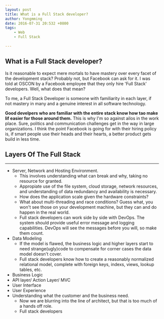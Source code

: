 ```yaml
---
layout: post 
title: What is a Full Stack developer?
author: Yongmming
date: 2016-07-31 20:532 +0800
tags: 
    - Web
    - Full Stack
      
---
```


## What is a Full Stack developer?

Is it reasonable to expect mere mortals to have mastery over every facet of the development stack? Probably not, but Facebook can ask for it. I was told at OSCON by a Facebook employee that they only hire 'Full Stack' developers. Well, what does that mean?

To me, a Full Stack Developer is someone with familiarity in each layer, if not mastery in many and a genuine interest in all software technology.

**Good develpers who are familiar with the entire stack know how tao make lif easier for those around them.** This is why I'm so against ailos in the work place. Sure, politics and communication challenges get in the way in large organizations. I think the point Facebook is going for with their hiring policy is, if smart people use their heads and their hearts, a better product gets build in less time.

## Layers Of The Full Stack
----

- Server, Network and Hosting Environment.
    - This involves understanding what can break and why, taking no resource for granted.
    - Appropiate use of the file system, cloud storage, network resources, and understanding of data redundancy and availability is necessary.
    - How does the application scale given the hardware constraints?
    - What about multi-threading and race conditions? Guess what, you won't see those on your development machine, but they can and do happen in the real world.
    - Full stack developers can work side by side with DevOps. The system should provide useful error message and logging capabilities. DevOps will see the messages before you will, so make them count.
- Data Modeling
    - If the model is flawed, the business logic and higher layers start to need strange(ugly)code to compensate for corner cases the data model doesn't cover.
    - Full stack developers know how to create a reasonably normalized relational model, complete with foreign keys, indexs, views, lookup tables, etc.
- Business Logic
- API layer/ Action Layer/ MVC
- User Interface
- User Experience
- Understanding what the customer and the business need.
    - Now we are blurring into the line of architect, but that is too much of a hands off role.
    - Full stack developers
